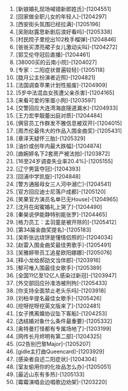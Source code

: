 
1. [新娘婚礼现场喊错新郎姓氏]-[1204551]
1. [回家做全职儿女的年轻人]-[1204297]
1. [西安街头氛围已经拉满]-[1205196]
1. [吴刚赵露思新剧后浪好看吗]-[1205338]
1. [村民院子里挖出102枚手榴弹]-[1204846]
1. [爸爸买漂亮裙子女儿激动尖叫]-[1204272]
1. [郭艾伦夺冠后直播]-[1204461]
1. [38000买的云南小院]-[1204027]
1. [专家：二阳症状普遍较轻]-[1205118]
1. [胧月公主扮演者近照]-[1204821]
1. [法国调查苹果计划性报废]-[1204909]
1. [5岁中法混血女孩遭父亲杀害]-[1204165]
1. [来看可爱的笨蛋小狗]-[1203597]
1. [交警回应大连湾海底隧道漏水]-[1204933]
1. [王力宏李靓蕾出庭对质]-[1204484]
1. [俩官员工作群发不雅信息被双开]-[1204015]
1. [周杰伦最伟大的作品入围金曲奖]-[1205431]
1. [章泽天疑怀三胎]-[1205329]
1. [油价或创年内最大跌幅]-[1204874]
1. [曲婉婷名下2套房产被法拍]-[1203872]
1. [16至24岁调查失业率20.4%]-[1205155]
1. [辽宁男篮夺冠]-[1204393]
1. [回浦中学凯旋]-[1204848]
1. [警方通报母女三人河中溺亡]-[1204541]
1. [官方回应迪士尼落户成都]-[1205120]
1. [笑果官方演员名单已无House]-[1204965]
1. [沈月在闺蜜婚礼上哭了]-[1204490]
1. [秦昊说伊能静特别能张罗]-[1204465]
1. [格力员工：孟羽童是被开除的]-[1205412]
1. [第34届金曲奖提名]-[1205183]
1. [吴昕张远烧饼是懂情侣照的]-[1204034]
1. [赵雷入围金曲奖最佳男歌手]-[1205491]
1. [吴雅婷带员工追星欧阳娜娜]-[1205076]
1. [释小龙给郝劭文当伴郎]-[1203916]
1. [郁可唯入围最佳女歌手]-[1205389]
1. [全国11亿至12亿人感染过新冠]-[1203947]
1. [外交部回应孙准浩被刑拘]-[1205433]
1. [你支持全面禁止老头乐吗]-[1203918]
1. [刘柏辛提名最佳女歌手]-[1205426]
1. [挖呀挖呀挖英文版来了]-[1202481]
1. [女子携离婚协议坠下客船]-[1204253]
1. [选结婚对象什么条件最重要]-[1205332]
1. [奥特曼打怪都有专属场地了]-[1203199]
1. [网传长月烬明有第二部]-[1204325]
1. [G2告别巴黎Major]-[1205207]
1. [gidle主打曲Queencard]-[1203929]
1. [感染者自述二阳症状]-[1204304]
1. [室友偷用你的化妆品怎么办]-[1205051]
1. [最近山东有多热]-[1205133]
1. [霉霉演唱会边唱歌边劝架]-[1203220]